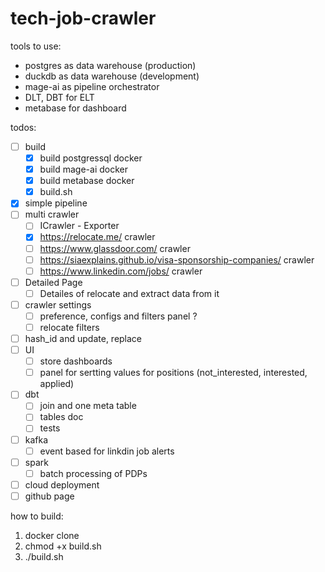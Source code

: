 # tech-job-crawler

tools to use:
- postgres as data warehouse (production)
- duckdb as data warehouse (development)
- mage-ai as pipeline orchestrator
- DLT, DBT for ELT
- metabase for dashboard
<!-- - spark
- hamravesh or Arvan as cloud provider
- teraform  -->


todos:
- [ ] build
    - [x] build postgressql docker
    - [x] build mage-ai docker
    - [x] build metabase docker
    - [x] build.sh
- [x] simple pipeline
- [ ] multi crawler
    - [ ] ICrawler - Exporter
    - [x] https://relocate.me/ crawler
    - [ ] https://www.glassdoor.com/ crawler
    - [ ] https://siaexplains.github.io/visa-sponsorship-companies/ crawler
    - [ ] https://www.linkedin.com/jobs/ crawler
- [ ] Detailed Page
    - [ ] Detailes of relocate and extract data from it
- [ ] crawler settings
    - [ ] preference, configs and filters panel ?
    - [ ] relocate filters
- [ ] hash_id and update, replace
- [ ] UI
    - [ ] store dashboards
    - [ ] panel for sertting values for positions (not_interested, interested, applied)
- [ ] dbt
    - [ ] join and one meta table
    - [ ] tables doc
    - [ ] tests
- [ ] kafka
    - [ ] event based for linkdin job alerts
- [ ] spark
    - [ ] batch processing of PDPs
- [ ] cloud deployment
- [ ] github page

how to build:
1. docker clone
2. chmod +x build.sh
3. ./build.sh